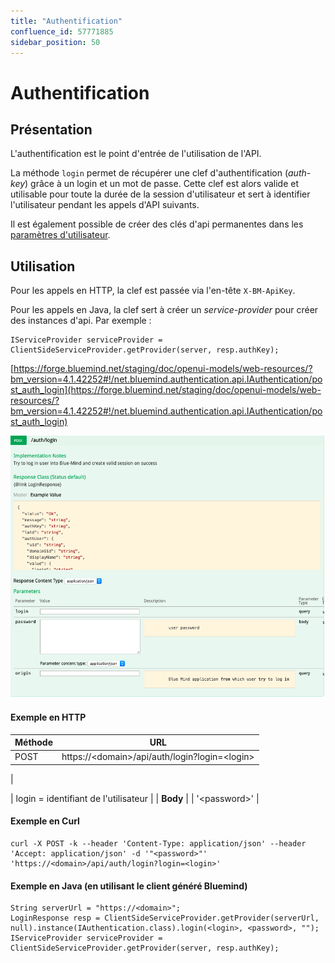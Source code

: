 ```yaml
---
title: "Authentification"
confluence_id: 57771885
sidebar_position: 50
---
```

# Authentification


## Présentation

L'authentification est le point d'entrée de l'utilisation de l'API.

La méthode `login` permet de récupérer une clef d'authentification (*auth-key*) grâce à un login et un mot de passe. Cette clef est alors valide et utilisable pour toute la durée de la session d'utilisateur et sert à identifier l'utilisateur pendant les appels d'API suivants.

Il est également possible de créer des clés d'api permanentes dans les [paramètres d'utilisateur](/Guide_de_l_utilisateur/Paramètres_utilisateur/).


## Utilisation

Pour les appels en HTTP, la clef est passée via l'en-tête `X-BM-ApiKey`.

Pour les appels en Java, la clef sert à créer un *service-provider* pour créer des instances d'api.
Par exemple :


```
IServiceProvider serviceProvider = ClientSideServiceProvider.getProvider(server, resp.authKey);
```


[https://forge.bluemind.net/staging/doc/openui-models/web-resources/?bm_version=4.1.42252#!/net.bluemind.authentication.api.IAuthentication/post_auth_login](https://forge.bluemind.net/staging/doc/openui-models/web-resources/?bm_version=4.1.42252#!/net.bluemind.authentication.api.IAuthentication/post_auth_login)

![](../../attachments/57771885/57771886.png)

#### Exemple en HTTP

| Méthode | URL |
| --- | --- |
| POST | https://&lt;domain>/api/auth/login?login=&lt;login> |
| 


 | 
login = identifiant de l'utilisateur
 |
| **Body** |
| 
'&lt;password>'
 |

#### Exemple en Curl


```
curl -X POST -k --header 'Content-Type: application/json' --header 'Accept: application/json' -d '"<password>"' 'https://<domain>/api/auth/login?login=<login>'
```


#### Exemple en Java (en utilisant le client généré Bluemind)


```
String serverUrl = "https://<domain>";
LoginResponse resp = ClientSideServiceProvider.getProvider(serverUrl, null).instance(IAuthentication.class).login(<login>, <password>, "");
IServiceProvider serviceProvider = ClientSideServiceProvider.getProvider(server, resp.authKey);

```


